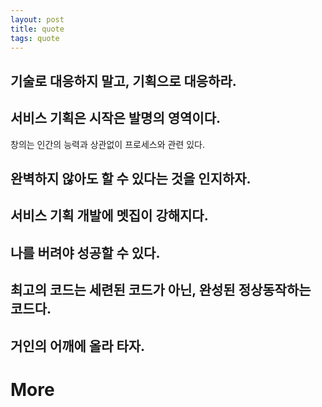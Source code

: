 ```yaml
---
layout: post
title: quote
tags: quote
---
```


## 기술로 대응하지 말고, 기획으로 대응하라.

## 서비스 기획은 시작은 발명의 영역이다.

  창의는 인간의 능력과 상관없이 프로세스와 관련 있다.

## 완벽하지 않아도 할 수 있다는 것을 인지하자.

## 서비스 기획 개발에 멧집이 강해지다.

## 나를 버려야 성공할 수 있다.

## 최고의 코드는 세련된 코드가 아닌, 완성된 정상동작하는 코드다.

## 거인의 어깨에 올라 타자.


# More
